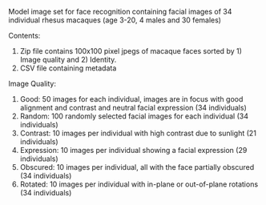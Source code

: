 Model image set for face recognition containing facial images of 34 individual rhesus macaques (age 3-20, 4 males and 30 females)

Contents:
1) Zip file contains 100x100 pixel jpegs of macaque faces sorted by 1) Image quality and 2) Identity.
2) CSV file containing metadata

Image Quality: 
  1) Good: 50 images for each individual, images are in focus with good alignment and contrast and neutral facial expression (34 individuals)
  2) Random: 100 randomly selected facial images for each individual (34 individuals)
  3) Contrast: 10 images per individual with high contrast due to sunlight (21 individuals)
  4) Expression: 10 images per individual showing a facial expression (29 individuals)
  5) Obscured: 10 images per individual, all with the face partially obscured (34 individuals)
  6) Rotated: 10 images per individual with in-plane or out-of-plane rotations (34 individuals)

